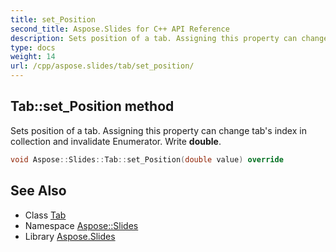 ```yaml
---
title: set_Position
second_title: Aspose.Slides for C++ API Reference
description: Sets position of a tab. Assigning this property can change tab's index in collection and invalidate Enumerator. Write double.
type: docs
weight: 14
url: /cpp/aspose.slides/tab/set_position/
---
```

## Tab::set_Position method


Sets position of a tab. Assigning this property can change tab's index in collection and invalidate Enumerator. Write **double**.

```cpp
void Aspose::Slides::Tab::set_Position(double value) override
```

## See Also

* Class [Tab](../)
* Namespace [Aspose::Slides](../../)
* Library [Aspose.Slides](../../../)
